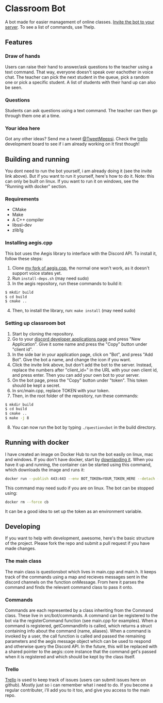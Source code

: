 # Classroom Bot

A bot made for easier management of online classes.
[Invite the bot to your server](https://discordapp.com/api/oauth2/authorize?client_id=691945666896855072&permissions=29486144&scope=bot).
To see a list of commands, use ?help.

## Features

### Draw of hands
Users can raise their hand to answer/ask questions to the teacher using a text command. That way, everyone doesn't speak over eachother in voice chat. The teacher can pick the next student in the queue, pick a random one or pick a specific student. A list of students with their hand up can also be seen.

### Questions
Students can ask questions using a text command. The teacher can then go through them one at a time.

### Your idea here
Got any other ideas? Send me a tweet [@TweetMeepsi](https://twitter.com/TweetMeepsi). Check the [trello](https://trello.com/b/owJzJaVt/classroom-bot) development board to see if i am already working on it first though!

## Building and running
You dont need to run the bot yourself, i am already doing it (see the invite link above). But if you want to run it yourself, here's how to do it. Note: this can only be built on linux. If you want to run it on windows, see the "Running with docker" section.

### Requirements
* CMake
* Make
* A C++ compiler
* libssl-dev
* zlib1g

### Installing aegis.cpp
This bot uses the Aegis library to interface with the Discord API. To install it, follow these steps:
1. Clone [my fork of aegis.cpp](https://github.com/GitMeep/aegis.cpp), the normal one won't work, as it doesn't support voice states yet.
2. Run `install-deps.sh` (may need sudo)
3. In the aegis repository, run these commands to build it:
```sh
$ mkdir build
$ cd build
$ cmake ..
```
4. Then, to install the library, run: `make install` (may need sudo)

### Setting up classroom bot

1. Start by cloning the repository.
2. Go to your [discord developer applications page](https://discordapp.com/developers/applications) and press "New Application". Give it some name and press the "Copy" button under "client id".
3. In the side bar in your application page, click on "Bot", and press "Add Bot". Give the bot a name, and change the icon if you want.
4. Click the invite link above, but don't add the bot to the server. Instead, replace the numbers after "client_id=" in the URL with your own client id, and press enter. Then you can add your own bot to your server.
5. On the bot page, press the "Copy" button under "token". This token should be kept a secret.
6. In src/main.cpp, replace TOKEN with your token.
7. Then, in the root folder of the repository, run these commands:
```sh
$ mkdir build
$ cd build
$ cmake ..
$ make -j 8
```
8. You can now run the bot by typing `./questionsbot` in the build directory.

## Running with docker
I have created an image on Docker Hub to run the bot easily on linux, mac and windows. If you don't have docker, start by [downlaoding it](https://www.docker.com/). When you have it up and running, the container can be started using this command, which downloads the image and runs it:
```sh
docker run --publish 443:443 --env BOT_TOKEN=YOUR_TOKEN_HERE --detach --name cb meepdocker/classroom-bot:1.0
```
This command may need sudo if you are on linux. The bot can be stopped using:
```sh
docker rm --force cb
```
It can be a good idea to set up the token as an environment variable.

## Developing
If you want to help with development, awesome, here's the basic structure of the project. Please fork the repo and submit a pull request if you have made changes.

### The main class
The main class is questionsbot which lives in main.cpp and main.h. It keeps track of the commands using a map and recieves messages sent in the discord channels on the function onMessage. From here it parses the command and finds the relevant command class to pass it onto.

### Commands
Commands are each represented by a class inheriting from the Command class. These live in src/bot/commands. A command can be registered to the bot via the registerCommand function (see main.cpp for examples). When a command is registered, getCommandInfo is called, which returns a struct containing info about the command (name, aliases). When a command is invoked by a user, the call function is called and passed the remaining parameters and the aegis message object which can be used to respond and otherwise query the Discord API. In the future, this will be replaced with a shared pointer to the aegis::core instance that the command get's passed when it is registered and which should be kept by the class itself.

### Trello
[Trello](https://trello.com/b/owJzJaVt/classroom-bot) is used to keep track of issues (users can submit issues here on github). Mostly just so i can remember what i need to do. If you become a regular contributer, i'll add you to it too, and give you access to the main repo.
